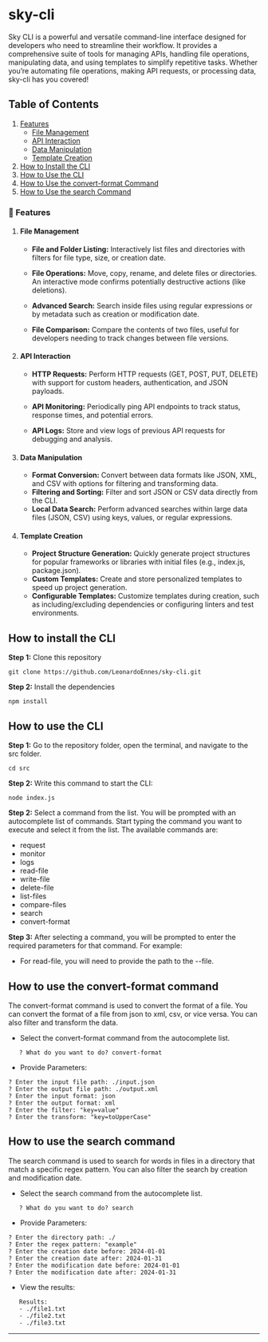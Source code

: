 # sky-cli
Sky CLI is a powerful and versatile command-line interface designed for developers who need to streamline their workflow. It provides a comprehensive suite of tools for managing APIs, handling file operations, manipulating data, and using templates to simplify repetitive tasks. Whether you’re automating file operations, making API requests, or processing data, sky-cli has you covered!

## Table of Contents
1. [Features](#-features)
    - [File Management](#file-management)
    - [API Interaction](#api-interaction)
    - [Data Manipulation](#data-manipulation)
    - [Template Creation](#template-creation)
2. [How to Install the CLI](#how-to-install-the-cli)
3. [How to Use the CLI](#how-to-use-the-cli)
4. [How to Use the convert-format Command](#how-to-use-the-convert-format-command)
5. [How to Use the search Command](#how-to-use-the-search-command)


### 🚀 Features
1. #### File Management
    - **File and Folder Listing:** Interactively list files and directories with filters for file type, size, or creation date.

    - **File Operations:** Move, copy, rename, and delete files or directories. An interactive mode confirms potentially destructive actions (like deletions).

    - **Advanced Search:** Search inside files using regular expressions or by metadata such as creation or modification date.
    
    - **File Comparison:** Compare the contents of two files, useful for developers needing to track changes between file versions.

2. #### API Interaction
    - **HTTP Requests:** Perform HTTP requests (GET, POST, PUT, DELETE) with support for custom headers, authentication, and JSON payloads.

    - **API Monitoring:** Periodically ping API endpoints to track status, response times, and potential errors.

    - **API Logs:** Store and view logs of previous API requests for debugging and analysis.
3. #### Data Manipulation
    - **Format Conversion:** Convert between data formats like JSON, XML, and CSV with options for filtering and transforming data.
    - **Filtering and Sorting:** Filter and sort JSON or CSV data directly from the CLI.
    - **Local Data Search:** Perform advanced searches within large data files (JSON, CSV) using keys, values, or regular expressions.
4. #### Template Creation
    - **Project Structure Generation:** Quickly generate project structures for popular frameworks or libraries with initial files (e.g., index.js, package.json).
    - **Custom Templates:** Create and store personalized templates to speed up project generation.
    - **Configurable Templates:** Customize templates during creation, such as including/excluding dependencies or configuring linters and test environments.

## How to install the CLI
**Step 1:** Clone this repository
```
git clone https://github.com/LeonardoEnnes/sky-cli.git
```

**Step 2:** Install the dependencies
```
npm install
```
## How to use the CLI

**Step 1:** Go to the repository folder, open the terminal, and navigate to the src folder.
```
cd src
```

**Step 2:** Write this command to start the CLI:
```
node index.js
```

**Step 2:** Select a command from the list. You will be prompted with an autocomplete list of commands. Start typing the command you want to execute and select it from the list. The available commands are:
- request
- monitor
- logs
- read-file
- write-file
- delete-file
- list-files
- compare-files
- search
- convert-format

**Step 3:** After selecting a command, you will be prompted to enter the required parameters for that command. For example:
- For read-file, you will need to provide the path to the --file.

## How to use the convert-format command
The convert-format command is used to convert the format of a file. You can convert the format of a file from json to xml, csv, or vice versa. You can also filter and transform the data.

- Select the convert-format command from the autocomplete list.
```
   ? What do you want to do? convert-format
``` 

- Provide Parameters:
```
? Enter the input file path: ./input.json
? Enter the output file path: ./output.xml
? Enter the input format: json
? Enter the output format: xml
? Enter the filter: "key=value"
? Enter the transform: "key=toUpperCase"
```

 ## How to use the search command
 The search command is used to search for words in files in a directory that match a specific regex pattern. You can also filter the search by creation and modification date.

- Select the search command from the autocomplete list.
```
   ? What do you want to do? search
``` 

- Provide Parameters:
```
? Enter the directory path: ./
? Enter the regex pattern: "example"
? Enter the creation date before: 2024-01-01
? Enter the creation date after: 2024-01-31
? Enter the modification date before: 2024-01-01
? Enter the modification date after: 2024-01-31
```

- View the results:
```
   Results:
   - ./file1.txt
   - ./file2.txt
   - ./file3.txt
``` 

----